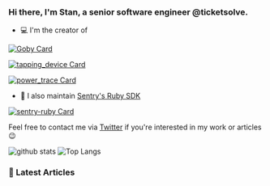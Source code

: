 ### Hi there, I'm Stan, a senior software engineer @ticketsolve.

- 💻 I'm the creator of

[![Goby Card](https://github-readme-stats.vercel.app/api/pin/?username=goby-lang&repo=goby)](https://github.com/goby-lang/goby)

[![tapping_device Card](https://github-readme-stats.vercel.app/api/pin/?username=st0012&repo=tapping_device)](https://github.com/st0012/tapping_device)

[![power_trace Card](https://github-readme-stats.vercel.app/api/pin/?username=st0012&repo=power_trace)](https://github.com/st0012/power_trace)


- 🔨 I also maintain [Sentry's Ruby SDK](https://github.com/getsentry/sentry-ruby)

[![sentry-ruby Card](https://github-readme-stats.vercel.app/api/pin/?username=getsentry&repo=sentry-ruby)](https://github.com/getsentry/sentry-ruby)

Feel free to contact me via [Twitter](https://twitter.com/_st0012) if you're interested in my work or articles 😉

![github stats](https://github-readme-stats.vercel.app/api?username=st0012&show_icons=true&hide_title=true&theme=dracula)
![Top Langs](https://github-readme-stats.vercel.app/api/top-langs/?username=st0012&layout=compact&theme=dracula)

### 📝 Latest Articles

<!-- BLOG-POST-LIST:START -->
<!-- BLOG-POST-LIST:END -->
